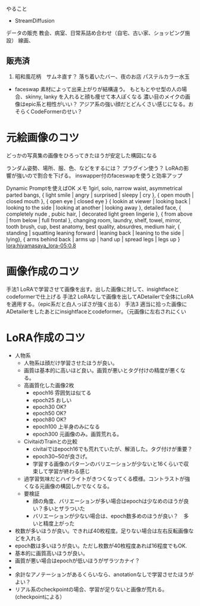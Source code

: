 やること
* StreamDiffusion

データの販売
教会、病室、日常系詰め合わせ（自宅、古い家、ショッピング施設）
線画、


## 販売済
1. 昭和風花柄　サムネ直す？
落ち着いたバー、夜のお店
パステルカラー水玉


* faceswap
素材によって出来上がりが結構違う。
もともとやせ型の人の場合、skinny, lanky を入れると顔も痩せて本人ぽくなる
濃い目のメイクの画像はepic系と相性がいい？
アジア系の強い顔だとどんくさい感じになる。おそらくCodeFormerのせい？ 

# 元絵画像のコツ
どっかの写真集の画像をひろってきたほうが安定した構図になる

ランダム姿勢、場所、服、色、などをするには？  プラグイン使う？
LoRAの影響が強いので割合を下げる。
inswapper付のfaceswapを使うと効率アップ

Dynamic Promptを使えばOK
メモ
1girl, solo, narrow waist, asymmetrical parted bangs,
{ light smile | angry | surprised | sleepy | cry },
{ open mouth | closed mouth }, { open eye | closed eye }
{ lookin at viewer | looking back | looking to the side | looking at another | looking away },
detailed face, 
{ completely nude , pubic hair, | decorated light green lingerie }, 
{ from above | from below | full frontal },
changing room, laundry, shelf, towel, mirror, tooth brush, cup,
best anatomy, best quality, absurdres, medium hair, 
{ standing | squatting leaning forward | leaning back | leaning to the side | lying},
{ arms behind back | arms up | hand up | spread legs | legs up } 
<lora:hiyamasaya_lora-05:0.8> 

# 画像作成のコツ
手法1 LoRAで学習させて画像を出す。出した画像に対して、insightfaceとcodeformerで仕上げる
手法2 LoRAなしで画像を出してADetailerで全体にLoRAを適用する。（epic系だと白人っぽさが強く出る）
手法3 適当に拾った画像にADetailerをしたあとにinsightfaceとcodeformer。（元画像に左右されにくい



# LoRA作成のコツ
* 人物系
  * 人物系は顔だけ学習させたほうが良い。
  * 画質は基本的に高いほど良い。画質が悪いとタグ付けの精度が悪くなる。
  * 高画質化した画像2枚
    * epoch16 雰囲気は似てる
    * epoch25 おしい
    * epoch30 OK?
    * epoch50 OK?
    * epoch80 OK?
    * epoch100 上半身のみになる
    * epoch300 元画像のみ。画質荒れる。
  * CivitaiのTrainとの比較
    * civitaiではepoch16でも荒れていたが、解消した。タグ付けが重要？
    * epoch30~50が良さげ。
    * 学習する画像のパターンのバリエーションが少ないと16くらいで収束して学習が終わる感じ
  * 過学習気味だとハイライトがきつくなってくる模様。コントラストが強くなる元画像の構図しかでなくなる。 
  * 要検証
    * 顔の角度、バリエーションが多い場合はepochは少なめのほうが良い？多いとザラついた
    * バリエーションが少ない場合は、epoch数多めのほうが良い？　多いと精度上がった
* 枚数が多いほうが良い。できれば40枚程度。足りない場合は左右反転画像などを入れる
* epoch数は多いほうが良い。ただし枚数が40枚程度あれば16程度でもOK.　
* 基本的に画質高いほうが良い。
* 画質が悪い場合はepochが低いほうがザラツカナイ？
* 
* 余計なアノテーションがあるくらいなら、anotationなしで学習させたほうがよい？
* リアル系のcheckpointの場合、学習が足りないと画像が荒れる。(checkpointによる）

